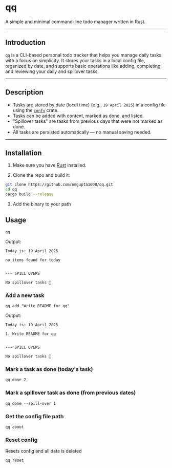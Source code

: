 # qq

A simple and minimal command-line todo manager written in Rust.

---

##  Introduction

`qq` is a CLI-based personal todo tracker that helps you manage daily tasks with a focus on simplicity. It stores your tasks in a local config file, organized by date, and supports basic operations like adding, completing, and reviewing your daily and spillover tasks.

---

##  Description

- Tasks are stored by date (local time) (e.g., `19 April 2025`) in a config file using the [`confy`](https://crates.io/crates/confy) crate.
- Tasks can be added with content, marked as done, and listed.
- "Spillover tasks" are tasks from previous days that were not marked as done.
- All tasks are persisted automatically — no manual saving needed.

---

##  Installation

1. Make sure you have [Rust](https://www.rust-lang.org/tools/install) installed.

2. Clone the repo and build it:

```bash
git clone https://github.com/omgupta1608/qq.git
cd qq
cargo build --release
```
3. Add the binary to your path

## Usage

```
qq
```
Output:
```
Today is: 19 April 2025

no items found for today


--- SPILL OVERS

No spillover tasks 🎉
```

### Add a new task
```
qq add "Write README for qq"
```
Output:
```
Today is: 19 April 2025

1. Write README for qq


--- SPILL OVERS

No spillover tasks 🎉
```

### Mark a task as done (today's task)
```
qq done 2
```

### Mark a spillover task as done (from previous dates)
```
qq done --spill-over 1
```

### Get the config file path
```
qq about
```

### Reset config
Resets config and all data is deleted
```
qq reset
```
